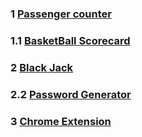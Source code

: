 ### 1 [Passenger counter](https://counterapp-six.vercel.app/)
### 1.1 [BasketBall Scorecard](https://scorecard-ten.vercel.app/)
### 2 [Black Jack](https://blackjack-two.vercel.app/)
### 2.2 [Password Generator]()
### 3 [Chrome Extension](https://savelinks.vercel.app/)
